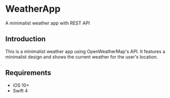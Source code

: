 # WeatherApp
A minimalist weather app with REST API

## Introduction
This is a minimalist weather app using OpenWeatherMap's API. It features a minimalist design and shows the current weather for the user's location.

## Requirements
* iOS 10+
* Swift 4
